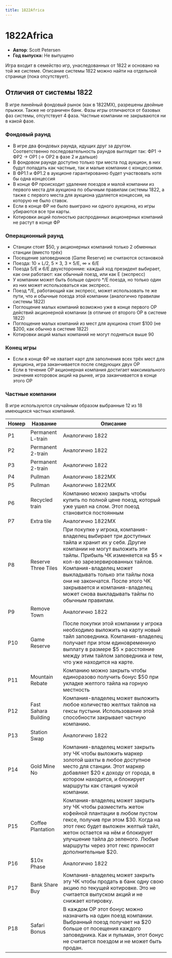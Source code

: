 ```yaml
---
title: 1822Africa
---
```


# 1822Africa

* **Автор**: Scott Petersen
* **Год выпуска:** Не выпущено

Игра входит в семейство игр, унаследованных от 1822 и основано на той же системе.
Описание системы 1822 можно найти на отдельной странице (пока отсутствует).

## Отличия от системы 1822

В игре линейный фондовый рынок (как в 1822MX), разрешены двойные прыжки. Также не ограничен банк.
Фазы игры отличаются от базовых фаз системы, отсутствует 4 фаза. Частные компании не закрываются ни в какой фазе.

### Фондовый раунд

- В игре два фондовых раунда, идущих друг за другом. Соответственно последовательность раундов выглядит так:
ФР1 → ФР2 → ОР1 (→ ОР2 в фазе 2 и дальше)
- В фондовом раунде доступно только три места под аукцион, в них будут попадать как частные, так и малые компании с концессиями.
- В ФР1.1 и ФР1.2 в аукционе гарантированно будет участвовать хотя бы одна концессия
- В конце ФР происходит удаление поездов и малой компании из первого места для аукциона по обычным правилам
системы 1822, а также с первого места для аукциона удаляется концессия, на которую не было ставок.
- Если в конце ФР не было выиграно ни одного аукциона, из игры убираются все три карты.
- Котировки акций полностью распроданных акционерных компаний не растут в конце ФР

### Операционный раунд

- Станции стоят $50, у акционерных компаний только 2 обменных станции (вместо трёх)
- Посещение заповедников (Game Reserve) не считаются остановкой
- Поезда: 10 × L/2, 5 × 3, 3 × 5/E, ∞ × 6/E
- Поезда 5/E и 6/E двухсторонние: каждый ход президент выбирает, как они работают: как обычный поезд, или как E (экспресс)
- У компании может быть больше одного */E поезда, но только один из них может использоваться как экспресс.
- Поезд */E, работающий как экспресс, может использовать те же пути, что и обычные поезда этой компании
(аналогично правилам системы 1822)
- Поглощение малых компаний возможно уже в конце первого ОР действий акционерной компании
(в отличие от второго ОР в системе 1822)
- Поглощение малых компаний из мест для аукциона стоит $100 (не $200, как обычно в системе 1822)
- Котировки акций малых компаний не могут подняться выше 90

### Конец игры

- Если в конце ФР не хватает карт для заполнения всех трёх мест для аукциона, игра заканчивается после
следующих двух ОР
- Если в течение ОР акционерная компания достигает максимального значения которовок акций на рынке,
игра заканчивается в конце этого ОР

### Частные компании

В игре используются случайным образом выбранные 12 из 18 имеющихся частных компаний.

Номер | Название              | Описание
------|-----------------------|------------
P1    |	Permanent L-train     |	Аналогично 1822
P2    |	Permanent 2-train     |	Аналогично 1822
P3    |	Permanent 2-train     |	Аналогично 1822
P4    |	Pullman	              | Аналогично 1822MX
P5    |	Pullman	              | Аналогично 1822MX
P6    |	Recycled train	      | Компанию можно закрыть чтобы купить по полной цене поезд, который уже ушел на слом. Этот поезд становится постоянным
P7    |	Extra tile	          | Аналогично 1822MX
P8    |	Reserve Three Tiles	  | При покупке у игрока, компания-владелец выбирает три доступных тайла и хранит их у себя. Другие компании не могут выложить эти тайлы. Прибыль ЧК изменяется на $5 × кол-во зарезервированных тайлов. Компания-владелец может выкладывать только эти тайлы пока они не закончатся. После этого ЧК закрывается и компания-владелец может снова выкладывать тайлы по обычным правилам.
P9    |	Remove Town	          | Аналогично 1822
P10   |	Game Reserve	        |	После покупки этой компании у игрока необходимо выложить на карту новый тайл заповедника. Компания-владелец получает при этом единовременную выплату в размере $5 × расстояние между этим тайлом заповедника и тем, что уже находится на карте.
P11   |	Mountain Rebate	      |	Компанию можно закрыть чтобы единоразово получить бонус $50 при укладке желтого тайла на горную местность
P12   |	Fast Sahara Building  |	Компания-владелец может выложить любое количество желтых тайлов на гексы пустыни. Использование этой способности закрывает частную компанию.
P13   |	Station Swap	        | Аналогично 1822
P14   |	Gold Mine	No	        |	Компания-владелец может закрыть эту ЧК чтобы выложить маркер золотой шахты в любое доступное место для станции. Этот маркер добавляет $20 к доходу от города, в котором находится, и блокирует маршруты как станция чужой компании.
P15   |	Coffee Plantation	    |	Компания-владелец может закрыть эту ЧК чтобы разместить жетон кофейной плантации в любом пустом гексе, получив при этом $30. Когда на этот гекс будет выложен желтый тайл, жетон остается на нём и блокирует улучшение тайла до зеленого. Любые маршруты через этот гекс приносят дополнительные $20.
P16   |	$10x Phase	          | Аналогично 1822
P17   |	Bank Share Buy        |	Компания-владелец может закрыть эту ЧК чтобы продать в банк одну свою акцию по текущей котировке. Это не считается выпуском акций и не снижает котировку.
P18   |	Safari Bonus	        |	В каждом ОР этот бонус можно назначить на один поезд компании. Выбранный поезд получает на $20 больше от посещения каждого заповедника. Как и пульман, этот бонус не считается поездом и не может быть продан.
